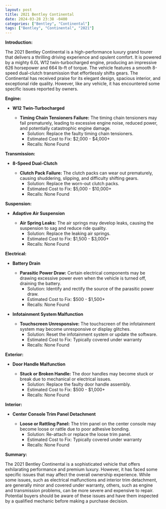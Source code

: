 ```yaml
---
layout: post
title: 2021 Bentley Continental
date: 2024-03-28 23:38 -0400
categories: ["Bentley", "Continental"]
tags: ["Bentley", "Continental", "2021"]
---
```

**Introduction:**

The 2021 Bentley Continental is a high-performance luxury grand tourer that delivers a thrilling driving experience and opulent comfort. It is powered by a mighty 6.0L W12 twin-turbocharged engine, producing an impressive 626 horsepower and 664 lb-ft of torque. The vehicle features a smooth 8-speed dual-clutch transmission that effortlessly shifts gears. The Continental has received praise for its elegant design, spacious interior, and exceptional ride quality. However, like any vehicle, it has encountered some specific issues reported by owners.

**Engine:**

* **W12 Twin-Turbocharged**

  * **Timing Chain Tensioners Failure:** The timing chain tensioners may fail prematurely, leading to excessive engine noise, reduced power, and potentially catastrophic engine damage.
    * Solution: Replace the faulty timing chain tensioners.
    * Estimated Cost to Fix: $2,000 - $4,000+
    * Recalls: None Found

**Transmission:**

* **8-Speed Dual-Clutch**

  * **Clutch Pack Failure:** The clutch packs can wear out prematurely, causing shuddering, slipping, and difficulty shifting gears.
    * Solution: Replace the worn-out clutch packs.
    * Estimated Cost to Fix: $5,000 - $10,000+
    * Recalls: None Found

**Suspension:**

* **Adaptive Air Suspension**

  * **Air Spring Leaks:** The air springs may develop leaks, causing the suspension to sag and reduce ride quality.
    * Solution: Replace the leaking air springs.
    * Estimated Cost to Fix: $1,500 - $3,000+
    * Recalls: None Found

**Electrical:**

* **Battery Drain**

  * **Parasitic Power Draw:** Certain electrical components may be drawing excessive power even when the vehicle is turned off, draining the battery.
    * Solution: Identify and rectify the source of the parasitic power draw.
    * Estimated Cost to Fix: $500 - $1,500+
    * Recalls: None Found

* **Infotainment System Malfunction**

  * **Touchscreen Unresponsive:** The touchscreen of the infotainment system may become unresponsive or display glitches.
    * Solution: Reset the infotainment system or update the software.
    * Estimated Cost to Fix: Typically covered under warranty
    * Recalls: None Found

**Exterior:**

* **Door Handle Malfunction**

  * **Stuck or Broken Handle:** The door handles may become stuck or break due to mechanical or electrical issues.
    * Solution: Replace the faulty door handle assembly.
    * Estimated Cost to Fix: $500 - $1,000+
    * Recalls: None Found

**Interior:**

* **Center Console Trim Panel Detachment**

  * **Loose or Rattling Panel:** The trim panel on the center console may become loose or rattle due to poor adhesive bonding.
    * Solution: Re-attach or replace the loose trim panel.
    * Estimated Cost to Fix: Typically covered under warranty
    * Recalls: None Found

**Summary:**

The 2021 Bentley Continental is a sophisticated vehicle that offers exhilarating performance and premium luxury. However, it has faced some specific issues that may affect the overall ownership experience. While some issues, such as electrical malfunctions and interior trim detachment, are generally minor and covered under warranty, others, such as engine and transmission problems, can be more severe and expensive to repair. Potential buyers should be aware of these issues and have them inspected by a qualified mechanic before making a purchase decision.
